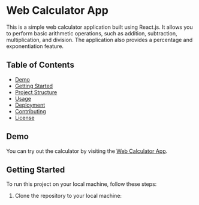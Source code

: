# Web Calculator App

This is a simple web calculator application built using React.js. It allows you to perform basic arithmetic operations, such as addition, subtraction, multiplication, and division. The application also provides a percentage and exponentiation feature.

## Table of Contents

- [Demo](#demo)
- [Getting Started](#getting-started)
- [Project Structure](#project-structure)
- [Usage](#usage)
- [Deployment](#deployment)
- [Contributing](#contributing)
- [License](#license)

## Demo

You can try out the calculator by visiting the [Web Calculator App](https://taniakheria.github.io/web-calculator-app/).

## Getting Started

To run this project on your local machine, follow these steps:

1. Clone the repository to your local machine:

